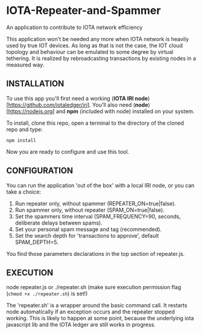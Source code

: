 # IOTA-Repeater-and-Spammer
An application to contribute to IOTA network efficiency

This application won't be needed any more when IOTA network is heavily used by true IOT devices.
As long as that is not the case, the IOT cloud topology and behaviour can be emulated to some degree by virtual tethering. It is realized by rebroadcasting transactions by existing nodes in a measured way.


## INSTALLATION
To use this app you'll first need a working (**IOTA IRI node**)[https://github.com/iotaledger/iri].  You'll also need (**node**)[https://nodejs.org] and **npm** (included with node) installed on your system.  

To install, clone this repo, open a terminal to the directory of the cloned repo and type:

`npm install`

Now you are ready to configure and use this tool.

## CONFIGURATION
You can run the application 'out of the box' with a local IRI node, or you can take a choice:

1) Run repeater only, without spammer (REPEATER_ON=true|false).
2) Run spammer only, without repeater (SPAM_ON=true|false).
3) Set the spammers time interval (SPAM_FREQUENCY=90, seconds, deliberate delays between spams).
4) Set your personal spam message and tag (recommended).
5) Set the search depth for 'transactions to approve', default SPAM_DEPTH=5.

You find those parameters declarations in the top section of repeater.js.

## EXECUTION

node repeater.js
or
./repeater.sh        (make sure execution permission flag (`chmod +x ./repeater.sh`) is set!)

The 'repeater.sh' is a wrapper around the basic command call. It restarts node automatically if an exception occurs and the repeater stopped working. This is likely to happen at some point, because the underlying iota javascript lib and the IOTA ledger are still works in progress.
